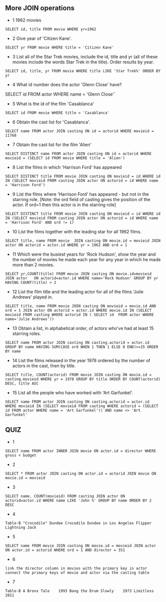 ## More JOIN operations

- 1 1962 movies

`SELECT id, title
 FROM movie
 WHERE yr=1962`

- 2 Give year of 'Citizen Kane'.

`SELECT yr
FROM movie
WHERE title = 'Citizen Kane'`

- 3 List all of the Star Trek movies, include the id, title and yr (all of these movies include the words Star Trek in the title). Order results by year.

`SELECT id, title, yr
FROM movie
WHERE title LIKE 'Star Trek%'
ORDER BY yr`

- 4  What id number does the actor 'Glenn Close' have?

SELECT id
FROM actor
WHERE name = 'Glenn Close'`

- 5 What is the id of the film 'Casablanca'

`SELECT id
FROM movie
WHERE title = 'Casablanca'`

- 6 Obtain the cast list for 'Casablanca'.

`SELECT name
FROM actor JOIN casting ON id = actorid
WHERE movieid = 11768`

- 7 Obtain the cast list for the film 'Alien'

`SELECT DISTINCT name
FROM actor JOIN casting ON id = actorid
WHERE movieid = (SELECT id
                 FROM movie
                 WHERE title = 'Alien')`

- 8 List the films in which 'Harrison Ford' has appeared

`SELECT DISTINCT title
FROM movie JOIN casting ON movieid = id
WHERE id IN (SELECT movieid
             FROM casting JOIN actor ON actorid = id
             WHERE name = 'Harrison Ford')`

- 9 List the films where 'Harrison Ford' has appeared - but not in the starring role. [Note: the ord field of casting gives the position of the actor. If ord=1 then this actor is in the starring role]

`SELECT DISTINCT title
FROM movie JOIN casting ON movieid = id
WHERE id IN (SELECT movieid
             FROM casting JOIN actor ON actorid = id
             WHERE name = 'Harrison Ford' AND ord != 1)`

- 10 List the films together with the leading star for all 1962 films.

`SELECT title, name
FROM movie 
         JOIN casting ON movie.id = movieid
         JOIN actor ON actorid = actor.id
WHERE yr = 1962 AND ord = 1  `

- 11 Which were the busiest years for 'Rock Hudson', show the year and the number of movies he made each year for any year in which he made more than 2 movies.

`SELECT yr,COUNT(title) FROM
  movie JOIN casting ON movie.id=movieid
        JOIN actor   ON actorid=actor.id
WHERE name='Rock Hudson'
GROUP BY yr
HAVING COUNT(title) > 2`

- 12 List the film title and the leading actor for all of the films 'Julie Andrews' played in.


`SELECT title, name
FROM movie JOIN casting ON movieid = movie.id AND ord = 1
           JOIN actor ON actorid = actor.id
WHERE movie.id IN (SELECT movieid FROM casting
                   WHERE actorid IN ( SELECT id 
                                      FROM actor
                                      WHERE name='Julie Andrews'))`

- 13 Obtain a list, in alphabetical order, of actors who've had at least 15 starring roles.


`SELECT name
FROM actor JOIN casting ON casting.actorid = actor.id
GROUP BY name
HAVING SUM(CASE ord WHEN 1 THEN 1 ELSE 0 END)>=15
ORDER BY name`

- 14 List the films released in the year 1978 ordered by the number of actors in the cast, then by title.

`SELECT title, COUNT(actorid)
FROM movie JOIN casting ON movie.id = casting.movieid
WHERE yr = 1978
GROUP BY title
ORDER BY COUNT(actorid) DESC, title ASC
`

- 15 List all the people who have worked with 'Art Garfunkel'.

`SELECT name
FROM actor JOIN casting ON casting.actorid = actor.id
WHERE movieid IN (SELECT movieid
                  FROM casting
                  WHERE actorid = (SELECT id
                                   FROM actor
                                   WHERE name = 'Art Garfunkel')) AND name <> 'Art Garfunkel'`

## QUIZ

- 1 
  
`SELECT name
  FROM actor INNER JOIN movie ON actor.id = director
 WHERE gross < budget`
- 2 

`SELECT *
  FROM actor JOIN casting ON actor.id = actorid
  JOIN movie ON movie.id = movieid`

- 3

`SELECT name, COUNT(movieid)
  FROM casting JOIN actor ON actorid=actor.id
 WHERE name LIKE 'John %'
 GROUP BY name ORDER BY 2 DESC` 
- 4

`Table-B
"Crocodile" Dundee
Crocodile Dundee in Los Angeles
Flipper
Lightning Jack`
- 5

`SELECT name
  FROM movie JOIN casting ON movie.id = movieid
  JOIN actor ON actor.id = actorid
WHERE ord = 1 AND director = 351`
- 6

`link the director column in movies with the primary key in actor
connect the primary keys of movie and actor via the casting table`
- 7

`Table-B
A Bronx Tale	1993
Bang the Drum Slowly	1973
Limitless	2011`